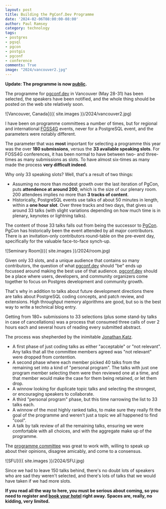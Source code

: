 ```yaml
---
layout: post
title: Building the PgConf.Dev Programme
date: '2024-02-06T08:00:00-08:00'
author: Paul Ramsey
category: technology
tags:
- postgres
- pgsql
- pgcon
- postgis
- pgconf
- conference
comments: True
image: "2024/vancouver2.jpg"
---
```


**Update: The programme is now [public](https://www.pgevents.ca/events/pgconfdev2024/sessions/).**

The programme for [pgconf.dev](https://pgconf.dev) in Vancouver (May 28-31) has been selected, the speakers have been notified, and the whole thing should be posted on the web site relatively soon.

![Vancouver, Canada]({{ site.images }}/2024/vancouver2.jpg)

I have been on programme committees a number of times, but for regional and international [FOSS4G](https://foss4g.org/) events, never for a PostgreSQL event, and the parameters were notably different.

The parameter that was **most** important for selecting a programme this year was the over **180 submissions**, versus the **33 available speaking slots**. For FOSS4G conferences, it has been normal to have between two- and three-times as many submissions as slots. To have almost six-times as many made the process **very difficult indeed**.

Why only 33 speaking slots? Well, that's a result of two things: 

* Assuming no more than modest growth over the last iteration of PgCon, puts **attendence at around 200**, which is the size of our plenary room. 200 attendees implies no more than **3 tracks of content**. 
* Historically, PostgreSQL events use talks of about 50 minutes in length, within a **one hour slot**. Over three tracks and two days, that gives us around 33 talks (with slight variations depending on how much time is in plenary, keynotes or lightning talks).

The content of those 33 talks falls out from being the successor to [PgCon](https://pgcon.org). PgCon has historically been the event attended by all major contributors. There is an invitation-only contributors round-table on the pre-event day, specifically for the valuable face-to-face synch-up. 

![Seminary Room]({{ site.images }}/2024/room.jpg)

Given only 33 slots, and a unique audience that contains so many contributors, the question of what [pgconf.dev](https://pgconf.dev) should "be" ends up focussed around making the best use of that audience. [pgconf.dev](https://pgconf.dev) should be a place where users, developers, and community organizers come together to focus on Postgres development and community growth.

That's why in addition to talks about future development directions there are talks about PostgreSQL coding concepts, and patch review, and extensions. High throughput memory algorithms are good, but so is the best way to write a technical blog entry. 

Getting from 180+ submissions to 33 selections (plus some stand-by talks in case of cancellations) was a process that consumed three calls of over 2 hours each and several hours of reading every submitted abstract.

The process was shepherded by the inimitable [Jonathan Katz](https://jkatz05.com/).

* A first phase of just coding talks as either "acceptable" or "not relevant". Any talks that all the committee members agreed was "not relevant" were dropped from contention.
* A second phase where each member picked 40 talks from the remaining set into a kind of "personal program". The talks with just one program member selecting them were then reviewed one at a time, and that member would make the case for them being retained, or let them drop.
* A winnow looking for duplicate topic talks and selecting the strongest, or encouraging speakers to collaborate.
* A third "personal program" phase, but this time narrowing the list to 33 talks each.
* A winnow of the most highly ranked talks, to make sure they really fit the goal of the programme and weren't just a topic we all happened to find "cool".
* A talk by talk review of all the remaining talks, ensuring we were comfortable with all choices, and with the aggregate make up of the programme.

The [programme committee](https://2024.pgconf.dev/cfp/) was great to work with, willing to speak up about their opinions, disagree amicably, and come to a consensus. 

![SFU]({{ site.images }}/2024/SFU.jpg)

Since we had to leave 150 talks behind, there's no doubt lots of speakers who are sad they weren't selected, and there's lots of talks that we would have taken if we had more slots.

**If you read all the way to here, you must be serious about coming, so you need to register and [book your hotel](https://2024.pgconf.dev/venue/) right away. Spaces are, really, no kidding, very limited.**

